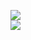 [![](https://img.shields.io/badge/Made%20With-Github%20Spray-lightgrey.svg?style=for-the-badge&logo=github)](https://github.com/Annihil/github-spray#7079)  
[![](https://i.imgur.com/2DrTn0Z.gif)](https://github.com/Annihil/github-spray)